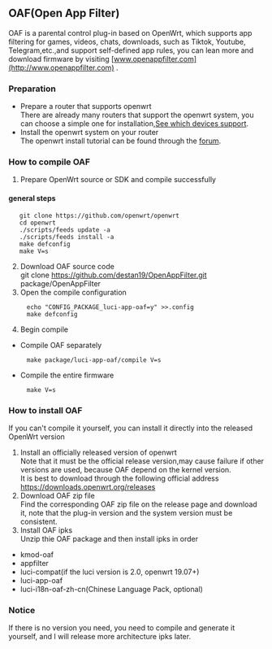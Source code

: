 
## OAF(Open App Filter)  
OAF is a parental control plug-in based on OpenWrt, which supports app filtering for games, videos, chats, downloads, such as Tiktok, Youtube, Telegram,etc.,and support self-defined app rules, you can lean more and download firmware by visiting [www.openappfilter.com](http://www.openappfilter.com) .


### Preparation
- Prepare a router that supports openwrt  
There are already many routers that support the openwrt system, you can choose a simple one for installation,[See which devices support](https://openwrt.org).  
- Install the openwrt system on your router  
The openwrt install tutorial can be found through the [forum](https://forum.openwrt.org).  
### How to compile OAF  
1. Prepare OpenWrt source or SDK and compile successfully   
#### general steps  
```
   git clone https://github.com/openwrt/openwrt
   cd openwrt
   ./scripts/feeds update -a
   ./scripts/feeds install -a
   make defconfig
   make V=s
```   
2. Download OAF source code  
git clone https://github.com/destan19/OpenAppFilter.git package/OpenAppFilter    
3. Open the compile configuration   
```
     echo "CONFIG_PACKAGE_luci-app-oaf=y" >>.config  
     make defconfig  
```
4. Begin compile  
- Compile OAF separately  
```
     make package/luci-app-oaf/compile V=s  
```
- Compile the entire firmware  
```
     make V=s  
```
### How to install OAF  
If you can't compile it yourself, you can install it directly into the released OpenWrt version  
1. Install an officially released version of openwrt  
Note that it must be the official release version,may cause failure if other versions are used, because OAF depend on the kernel version.  
It is best to download through the following official address  
https://downloads.openwrt.org/releases   
2. Download OAF zip file  
Find the corresponding OAF zip file on the release page and download it, note that the plug-in version and the system version must be consistent.  
3. Install OAF ipks  
Unzip thie OAF package and then install ipks in order  
- kmod-oaf  
- appfilter   
- luci-compat(if the luci version is 2.0, openwrt 19.07+)   
- luci-app-oaf    
- luci-i18n-oaf-zh-cn(Chinese Language Pack, optional)  

### Notice
If there is no version you need, you need to compile and generate it yourself, and I will release more architecture ipks later. 


